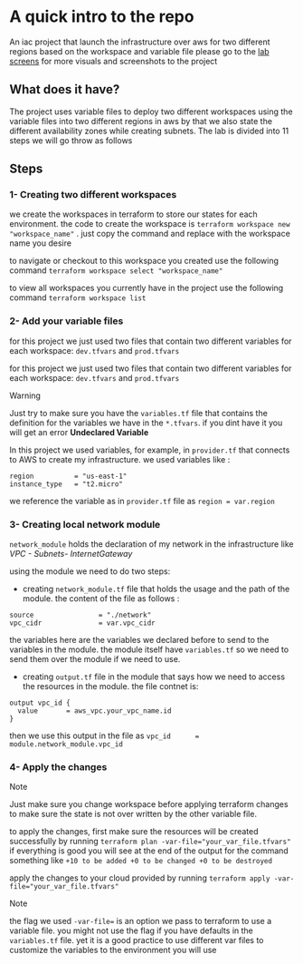 # A quick intro to the repo
An iac project that launch the infrastructure over aws for two different regions based on the workspace and variable file
please go to the [lab screens](https://docs.google.com/document/d/1WQ7ELbRqgRS5PszK29fZzIDdnI_PQK6wtzIc3RuQCek/edit) for more visuals and screenshots to the project
## What does it have? 
The project uses variable files to deploy two different workspaces using the variable files into two different regions in aws by that we also state the different availability zones while creating subnets. The lab is divided into 11 steps we will go throw as follows

## Steps

### 1- Creating two different workspaces

we create the workspaces in terraform to store our states for each environment. the code to create the workspace is `terraform workspace new "workspace_name"` . just copy the command and replace with the workspace name you desire

to navigate or checkout to this workspace you created use the following command `terraform workspace select "workspace_name"`

to view all workspaces you currently have in the project use the following command `terraform workspace list`

### 2- Add your variable files
for this project we just used two files that contain two different variables for each workspace: `dev.tfvars` and
`prod.tfvars`

for this project we just used two files that contain two different variables for each workspace: `dev.tfvars` and `prod.tfvars`

> [!WARNING]
> Just try to make sure you have the `variables.tf` file that contains the definition for the variables we have in the `*.tfvars`.
> if you dint have it you will get an error **Undeclared Variable**

In this project we used variables, for example, in `provider.tf` that connects to AWS to create my infrastructure.
we used variables like :
```
region          = "us-east-1"
instance_type   = "t2.micro"
```
we reference  the variable as in `provider.tf` file as `region = var.region`

### 3- Creating local network module

`network_module` holds the declaration of my network in the infrastructure like _VPC - Subnets- InternetGateway_

using the module we need to do two steps:
- creating `network_module.tf` file that holds the usage and the path of the module. the content of the file as follows :
```
source                = "./network"
vpc_cidr              = var.vpc_cidr
```
the variables here are the variables we declared before to send to the variables in the module. the module itself have `variables.tf` so we need to send them over the module if we need to use.
- creating `output.tf` file in the module that says how we need to access the resources in the module. the file contnet is:
```
output vpc_id {
  value       = aws_vpc.your_vpc_name.id
}
```
then we use this output in the file as `vpc_id      = module.network_module.vpc_id`

### 4- Apply the changes

> [!NOTE]
> Just make sure you change workspace before applying terraform changes to make sure the state is not over written by the other variable file.

to apply the changes, first make sure the resources will be created successfully by running `terraform plan -var-file="your_var_file.tfvars"`
if everything is good you will see at the end of the output for the command something like `+10 to be added +0 to be changed +0 to be destroyed `

apply the changes to your cloud provided by running `terraform apply -var-file="your_var_file.tfvars"`

> [!NOTE]
> the flag we used `-var-file=` is an option we pass to terraform to use a variable file. you might not use the flag if you have defaults in the `variables.tf` file. yet it is a good practice to use different var files to customize the variables to the environment you will use


